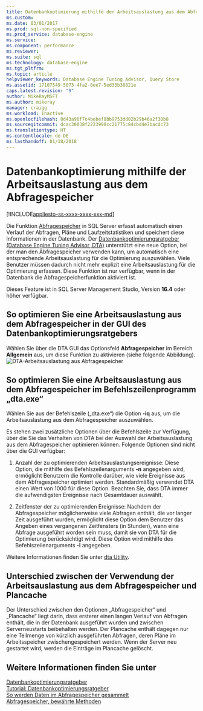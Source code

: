 ```yaml
---
title: Datenbankoptimierung mithilfe der Arbeitsauslastung aus dem Abfragespeicher | Microsoft-Dokumentation
ms.custom: 
ms.date: 03/01/2017
ms.prod: sql-non-specified
ms.prod_service: database-engine
ms.service: 
ms.component: performance
ms.reviewer: 
ms.suite: sql
ms.technology: database-engine
ms.tgt_pltfrm: 
ms.topic: article
helpviewer_keywords: Database Engine Tuning Advisor, Query Store
ms.assetid: 17107549-5073-4fa2-8ee7-5ed33b38821e
caps.latest.revision: "9"
author: MikeRayMSFT
ms.author: mikeray
manager: craigg
ms.workload: Inactive
ms.openlocfilehash: 8d43a90f7c4bebef8bb9753dd02b29b46a2f30b8
ms.sourcegitcommit: dcac30038f2223990cc21775c84cbd4e7bacdc73
ms.translationtype: HT
ms.contentlocale: de-DE
ms.lasthandoff: 01/18/2018
---
```

# <a name="tuning-database-using-workload-from-query-store"></a>Datenbankoptimierung mithilfe der Arbeitsauslastung aus dem Abfragespeicher
[!INCLUDE[appliesto-ss-xxxx-xxxx-xxx-md](../../includes/appliesto-ss-xxxx-xxxx-xxx-md.md)]


Die Funktion [Abfragespeicher](../../relational-databases/performance/how-query-store-collects-data.md) in SQL Server erfasst automatisch einen Verlauf der Abfragen, Pläne und Laufzeitstatistiken und speichert diese Informationen in der Datenbank. Der [Datenbankoptimierungsratgeber (Database Engine Tuning Advisor, DTA)](../../relational-databases/performance/database-engine-tuning-advisor.md) unterstützt eine neue Option, bei der man den Abfragespeicher verwenden kann, um automatisch eine entsprechende Arbeitsauslastung für die Optimierung auszuwählen. Viele Benutzer müssen dadurch nicht mehr explizit eine Arbeitsauslastung für die Optimierung erfassen. Diese Funktion ist nur verfügbar, wenn in der Datenbank die Abfragespeicherfunktion aktiviert ist. 
  
  Dieses Feature ist in SQL Server Management Studio, Version **16.4** oder höher verfügbar. 
  
<a name="how-to-tune-a-workload-from-query-store-in-database-engine-tuning-advisor-gui"></a>So optimieren Sie eine Arbeitsauslastung aus dem Abfragespeicher in der GUI des Datenbankoptimierungsratgebers
---
Wählen Sie über die DTA GUI das Optionsfeld **Abfragespeicher** im Bereich **Allgemein** aus, um diese Funktion zu aktivieren (siehe folgende Abbildung).
![DTA-Arbeitsauslastung aus Abfragespeicher](../../relational-databases/performance/media/dta-workload-from-query-store.gif)
 
<a name="how-to-tune-a-workload-from-query-store-in-dtaexe-command-line-utility"></a>So optimieren Sie eine Arbeitsauslastung aus dem Abfragespeicher im Befehlszeilenprogramm „dta.exe“
---
Wählen Sie aus der Befehlszeile („dta.exe“) die Option **-iq** aus, um die Arbeitsauslastung aus dem Abfragespeicher auszuwählen. 

Es stehen zwei zusätzliche Optionen über die Befehlszeile zur Verfügung, über die Sie das Verhalten von DTA bei der Auswahl der Arbeitsauslastung aus dem Abfragespeicher optimieren können. Folgende Optionen sind nicht über die GUI verfügbar:
  1. Anzahl der zu optimierenden Arbeitsauslastungsereignisse: Diese Option, die mithilfe des Befehlszeilenarguments **-n** angegeben wird, ermöglicht Benutzern die Kontrolle darüber, wie viele Ereignisse aus dem Abfragespeicher optimiert werden. Standardmäßig verwendet DTA einen Wert von 1000 für diese Option. Beachten Sie, dass DTA immer die aufwendigsten Ereignisse nach Gesamtdauer auswählt. 
  
  2. Zeitfenster der zu optimierenden Ereignisse: Nachdem der Abfragespeicher möglicherweise viele Abfragen enthält, die vor langer Zeit ausgeführt wurden, ermöglicht diese Option dem Benutzer das Angeben eines vergangenen Zeitfensters (in Stunden), wann eine Abfrage ausgeführt worden sein muss, damit sie von DTA für die Optimierung berücksichtigt wird. Diese Option wird mithilfe des Befehlszeilenarguments **-I** angegeben. 

Weitere Informationen finden Sie unter [dta Utility](../../tools/dta/dta-utility.md).

<a name="difference-between-using-workload-from-query-store-and-plan-cache"></a>Unterschied zwischen der Verwendung der Arbeitsauslastung aus dem Abfragespeicher und Plancache 
--- 
Der Unterschied zwischen den Optionen „Abfragespeicher“ und „Plancache“ liegt darin, dass ersterer einen langen Verlauf von Abfragen enthält, die in der Datenbank ausgeführt wurden und zwischen Serverneustarts beibehalten werden. Der Plancache enthält dagegen nur eine Teilmenge von kürzlich ausgeführten Abfragen, deren Pläne im Arbeitsspeicher zwischengespeichert werden. Wenn der Server neu gestartet wird, werden die Einträge im Plancache gelöscht.

<a name="see-also"></a>Weitere Informationen finden Sie unter 
--- 
[Datenbankoptimierungsratgeber](../../relational-databases/performance/database-engine-tuning-advisor.md)     
[Tutorial: Datenbankoptimierungsratgeber](Tutorial:%20Database%20Engine%20Tuning%20Advisor.md)     
[So werden Daten im Abfragespeicher gesammelt](../../relational-databases/performance/how-query-store-collects-data.md)     
[Abfragespeicher, bewährte Methoden](../../relational-databases/performance/best-practice-with-the-query-store.md)
